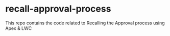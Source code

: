 # recall-approval-process
This repo contains the code related to Recalling the Approval process using Apex &amp; LWC
